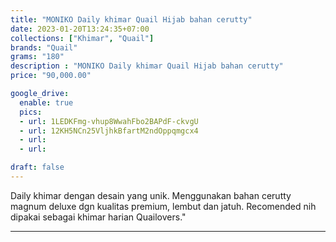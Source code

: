 ```yaml
---
title: "MONIKO Daily khimar Quail Hijab bahan cerutty"
date: 2023-01-20T13:24:35+07:00
collections: ["Khimar", "Quail"]
brands: "Quail"
grams: "180"
description : "MONIKO Daily khimar Quail Hijab bahan cerutty"
price: "90,000.00"

google_drive:
  enable: true
  pics:
  - url: 1LEDKFmg-vhup8WwahFbo2BAPdF-ckvgU
  - url: 12KH5NCn25VljhkBfartM2ndOppqmgcx4
  - url: 
  - url: 

draft: false
---
```


Daily khimar dengan desain yang unik. Menggunakan bahan cerutty magnum deluxe dgn kualitas premium, lembut dan jatuh. Recomended nih dipakai sebagai khimar harian Quailovers."

-------    
 
